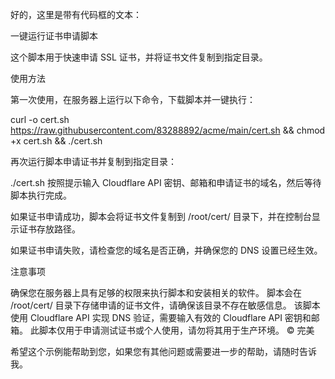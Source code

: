 
好的，这里是带有代码框的文本：

一键运行证书申请脚本

这个脚本用于快速申请 SSL 证书，并将证书文件复制到指定目录。

使用方法

第一次使用，在服务器上运行以下命令，下载脚本并一键执行：

curl -o cert.sh https://raw.githubusercontent.com/83288892/acme/main/cert.sh && chmod +x cert.sh && ./cert.sh

再次运行脚本申请证书并复制到指定目录：

./cert.sh
按照提示输入 Cloudflare API 密钥、邮箱和申请证书的域名，然后等待脚本执行完成。

如果证书申请成功，脚本会将证书文件复制到 /root/cert/ 目录下，并在控制台显示证书存放路径。

如果证书申请失败，请检查您的域名是否正确，并确保您的 DNS 设置已经生效。

注意事项

确保您在服务器上具有足够的权限来执行脚本和安装相关的软件。
脚本会在 /root/cert/ 目录下存储申请的证书文件，请确保该目录不存在敏感信息。
该脚本使用 Cloudflare API 实现 DNS 验证，需要输入有效的 Cloudflare API 密钥和邮箱。
此脚本仅用于申请测试证书或个人使用，请勿将其用于生产环境。
© 完美

希望这个示例能帮助到您，如果您有其他问题或需要进一步的帮助，请随时告诉我。
